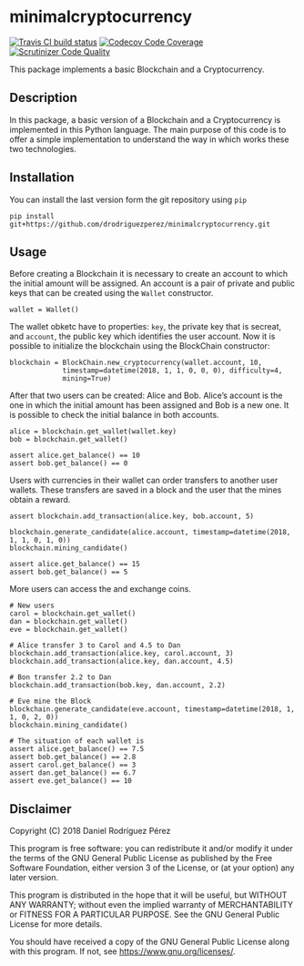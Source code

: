 # minimalcryptocurrency

[![Travis CI build status](https://travis-ci.org/drodriguezperez/minimalcryptocurrency.svg?branch=master)](https://travis-ci.org/drodriguezperez/minimalcryptocurrency)
[![Codecov Code Coverage](https://codecov.io/gh/drodriguezperez/minimalcryptocurrency/branch/master/graph/badge.svg)](https://codecov.io/gh/drodriguezperez/minimalcryptocurrency)
[![Scrutinizer Code Quality](https://scrutinizer-ci.com/g/drodriguezperez/minimalcryptocurrency/badges/quality-score.png?b=master)](https://scrutinizer-ci.com/g/drodriguezperez/minimalcryptocurrency/?branch=master)

This package implements a basic Blockchain and a Cryptocurrency.

## Description
In this package, a basic version of a Blockchain and a Cryptocurrency is
implemented in this Python language. The main purpose of this code is to offer
a simple implementation to understand the way in which works these two
technologies.

## Installation
You can install the last version form the git repository using `pip`

    pip install git+https://github.com/drodriguezperez/minimalcryptocurrency.git

## Usage
Before creating a Blockchain it is necessary to create an account to which the
initial amount will be assigned. An account is a pair of private and public
keys that can be created using the `Wallet` constructor.

    wallet = Wallet()

The wallet obketc have to properties: `key`, the private key that is secreat,
and `account`, the public key which identifies the user account. Now it is
possible to initialize the blockchain using the BlockChain constructor:

    blockchain = BlockChain.new_cryptocurrency(wallet.account, 10,
                 timestamp=datetime(2018, 1, 1, 0, 0, 0), difficulty=4,
                 mining=True)

After that two users can be created: Alice and Bob. Alice’s account is the one
in which the initial amount has been assigned and Bob is a new one. It is
possible to check the initial balance in both accounts.

    alice = blockchain.get_wallet(wallet.key)
    bob = blockchain.get_wallet()
    
    assert alice.get_balance() == 10
    assert bob.get_balance() == 0

Users with currencies in their wallet can order transfers to another user
wallets. These transfers are saved in a block and the user that the mines
obtain a reward.

    assert blockchain.add_transaction(alice.key, bob.account, 5)

    blockchain.generate_candidate(alice.account, timestamp=datetime(2018, 1, 1, 0, 1, 0))
    blockchain.mining_candidate()

    assert alice.get_balance() == 15
    assert bob.get_balance() == 5

More users can access the and exchange coins.

    # New users
    carol = blockchain.get_wallet()
    dan = blockchain.get_wallet()
    eve = blockchain.get_wallet()

    # Alice transfer 3 to Carol and 4.5 to Dan
    blockchain.add_transaction(alice.key, carol.account, 3)
    blockchain.add_transaction(alice.key, dan.account, 4.5)

    # Bon transfer 2.2 to Dan
    blockchain.add_transaction(bob.key, dan.account, 2.2)

    # Eve mine the Block
    blockchain.generate_candidate(eve.account, timestamp=datetime(2018, 1, 1, 0, 2, 0))
    blockchain.mining_candidate()

    # The situation of each wallet is
    assert alice.get_balance() == 7.5
    assert bob.get_balance() == 2.8
    assert carol.get_balance() == 3
    assert dan.get_balance() == 6.7
    assert eve.get_balance() == 10

Disclaimer
----------
Copyright (C) 2018 Daniel Rodríguez Pérez

This program is free software: you can redistribute it and/or modify
it under the terms of the GNU General Public License as published by
the Free Software Foundation, either version 3 of the License, or
(at your option) any later version.

This program is distributed in the hope that it will be useful,
but WITHOUT ANY WARRANTY; without even the implied warranty of
MERCHANTABILITY or FITNESS FOR A PARTICULAR PURPOSE.  See the
GNU General Public License for more details.

You should have received a copy of the GNU General Public License
along with this program.  If not, see <https://www.gnu.org/licenses/>.